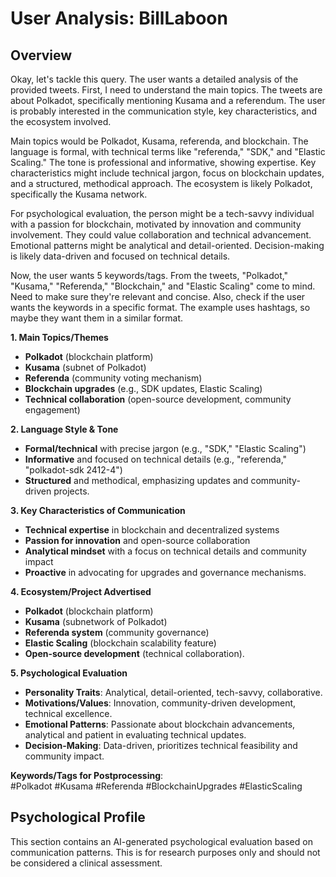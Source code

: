 # User Analysis: BillLaboon

## Overview

<think>
Okay, let's tackle this query. The user wants a detailed analysis of the provided tweets. First, I need to understand the main topics. The tweets are about Polkadot, specifically mentioning Kusama and a referendum. The user is probably interested in the communication style, key characteristics, and the ecosystem involved.

Main topics would be Polkadot, Kusama, referenda, and blockchain. The language is formal, with technical terms like "referenda," "SDK," and "Elastic Scaling." The tone is professional and informative, showing expertise. Key characteristics might include technical jargon, focus on blockchain updates, and a structured, methodical approach. The ecosystem is likely Polkadot, specifically the Kusama network. 

For psychological evaluation, the person might be a tech-savvy individual with a passion for blockchain, motivated by innovation and community involvement. They could value collaboration and technical advancement. Emotional patterns might be analytical and detail-oriented. Decision-making is likely data-driven and focused on technical details.

Now, the user wants 5 keywords/tags. From the tweets, "Polkadot," "Kusama," "Referenda," "Blockchain," and "Elastic Scaling" come to mind. Need to make sure they're relevant and concise. Also, check if the user wants the keywords in a specific format. The example uses hashtags, so maybe they want them in a similar format.
</think>

**1. Main Topics/Themes**  
- **Polkadot** (blockchain platform)  
- **Kusama** (subnet of Polkadot)  
- **Referenda** (community voting mechanism)  
- **Blockchain upgrades** (e.g., SDK updates, Elastic Scaling)  
- **Technical collaboration** (open-source development, community engagement)  

**2. Language Style & Tone**  
- **Formal/technical** with precise jargon (e.g., "SDK," "Elastic Scaling")  
- **Informative** and focused on technical details (e.g., "referenda," "polkadot-sdk 2412-4")  
- **Structured** and methodical, emphasizing updates and community-driven projects.  

**3. Key Characteristics of Communication**  
- **Technical expertise** in blockchain and decentralized systems  
- **Passion for innovation** and open-source collaboration  
- **Analytical mindset** with a focus on technical details and community impact  
- **Proactive** in advocating for upgrades and governance mechanisms.  

**4. Ecosystem/Project Advertised**  
- **Polkadot** (blockchain platform)  
- **Kusama** (subnetwork of Polkadot)  
- **Referenda system** (community governance)  
- **Elastic Scaling** (blockchain scalability feature)  
- **Open-source development** (technical collaboration).  

**5. Psychological Evaluation**  
- **Personality Traits**: Analytical, detail-oriented, tech-savvy, collaborative.  
- **Motivations/Values**: Innovation, community-driven development, technical excellence.  
- **Emotional Patterns**: Passionate about blockchain advancements, analytical and patient in evaluating technical updates.  
- **Decision-Making**: Data-driven, prioritizes technical feasibility and community impact.  

**Keywords/Tags for Postprocessing**:  
#Polkadot #Kusama #Referenda #BlockchainUpgrades #ElasticScaling

## Psychological Profile

This section contains an AI-generated psychological evaluation based on communication patterns. This is for research purposes only and should not be considered a clinical assessment.